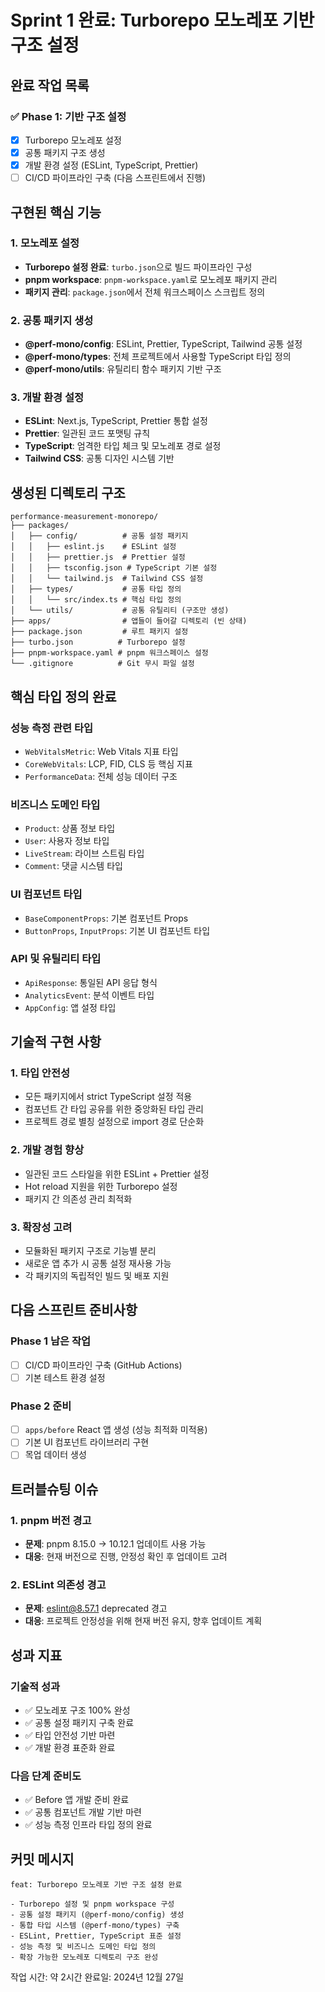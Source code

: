 # Sprint 1 완료: Turborepo 모노레포 기반 구조 설정

## 완료 작업 목록

### ✅ Phase 1: 기반 구조 설정

- [x] Turborepo 모노레포 설정
- [x] 공통 패키지 구조 생성
- [x] 개발 환경 설정 (ESLint, TypeScript, Prettier)
- [ ] CI/CD 파이프라인 구축 (다음 스프린트에서 진행)

## 구현된 핵심 기능

### 1. 모노레포 설정

- **Turborepo 설정 완료**: `turbo.json`으로 빌드 파이프라인 구성
- **pnpm workspace**: `pnpm-workspace.yaml`로 모노레포 패키지 관리
- **패키지 관리**: `package.json`에서 전체 워크스페이스 스크립트 정의

### 2. 공통 패키지 생성

- **@perf-mono/config**: ESLint, Prettier, TypeScript, Tailwind 공통 설정
- **@perf-mono/types**: 전체 프로젝트에서 사용할 TypeScript 타입 정의
- **@perf-mono/utils**: 유틸리티 함수 패키지 기반 구조

### 3. 개발 환경 설정

- **ESLint**: Next.js, TypeScript, Prettier 통합 설정
- **Prettier**: 일관된 코드 포맷팅 규칙
- **TypeScript**: 엄격한 타입 체크 및 모노레포 경로 설정
- **Tailwind CSS**: 공통 디자인 시스템 기반

## 생성된 디렉토리 구조

```
performance-measurement-monorepo/
├── packages/
│   ├── config/          # 공통 설정 패키지
│   │   ├── eslint.js    # ESLint 설정
│   │   ├── prettier.js  # Prettier 설정
│   │   ├── tsconfig.json # TypeScript 기본 설정
│   │   └── tailwind.js  # Tailwind CSS 설정
│   ├── types/           # 공통 타입 정의
│   │   └── src/index.ts # 핵심 타입 정의
│   └── utils/           # 공통 유틸리티 (구조만 생성)
├── apps/                # 앱들이 들어갈 디렉토리 (빈 상태)
├── package.json         # 루트 패키지 설정
├── turbo.json          # Turborepo 설정
├── pnpm-workspace.yaml # pnpm 워크스페이스 설정
└── .gitignore          # Git 무시 파일 설정
```

## 핵심 타입 정의 완료

### 성능 측정 관련 타입

- `WebVitalsMetric`: Web Vitals 지표 타입
- `CoreWebVitals`: LCP, FID, CLS 등 핵심 지표
- `PerformanceData`: 전체 성능 데이터 구조

### 비즈니스 도메인 타입

- `Product`: 상품 정보 타입
- `User`: 사용자 정보 타입
- `LiveStream`: 라이브 스트림 타입
- `Comment`: 댓글 시스템 타입

### UI 컴포넌트 타입

- `BaseComponentProps`: 기본 컴포넌트 Props
- `ButtonProps`, `InputProps`: 기본 UI 컴포넌트 타입

### API 및 유틸리티 타입

- `ApiResponse`: 통일된 API 응답 형식
- `AnalyticsEvent`: 분석 이벤트 타입
- `AppConfig`: 앱 설정 타입

## 기술적 구현 사항

### 1. 타입 안전성

- 모든 패키지에서 strict TypeScript 설정 적용
- 컴포넌트 간 타입 공유를 위한 중앙화된 타입 관리
- 프로젝트 경로 별칭 설정으로 import 경로 단순화

### 2. 개발 경험 향상

- 일관된 코드 스타일을 위한 ESLint + Prettier 설정
- Hot reload 지원을 위한 Turborepo 설정
- 패키지 간 의존성 관리 최적화

### 3. 확장성 고려

- 모듈화된 패키지 구조로 기능별 분리
- 새로운 앱 추가 시 공통 설정 재사용 가능
- 각 패키지의 독립적인 빌드 및 배포 지원

## 다음 스프린트 준비사항

### Phase 1 남은 작업

- [ ] CI/CD 파이프라인 구축 (GitHub Actions)
- [ ] 기본 테스트 환경 설정

### Phase 2 준비

- [ ] `apps/before` React 앱 생성 (성능 최적화 미적용)
- [ ] 기본 UI 컴포넌트 라이브러리 구현
- [ ] 목업 데이터 생성

## 트러블슈팅 이슈

### 1. pnpm 버전 경고

- **문제**: pnpm 8.15.0 → 10.12.1 업데이트 사용 가능
- **대응**: 현재 버전으로 진행, 안정성 확인 후 업데이트 고려

### 2. ESLint 의존성 경고

- **문제**: eslint@8.57.1 deprecated 경고
- **대응**: 프로젝트 안정성을 위해 현재 버전 유지, 향후 업데이트 계획

## 성과 지표

### 기술적 성과

- ✅ 모노레포 구조 100% 완성
- ✅ 공통 설정 패키지 구축 완료
- ✅ 타입 안전성 기반 마련
- ✅ 개발 환경 표준화 완료

### 다음 단계 준비도

- ✅ Before 앱 개발 준비 완료
- ✅ 공통 컴포넌트 개발 기반 마련
- ✅ 성능 측정 인프라 타입 정의 완료

## 커밋 메시지

```
feat: Turborepo 모노레포 기반 구조 설정 완료

- Turborepo 설정 및 pnpm workspace 구성
- 공통 설정 패키지 (@perf-mono/config) 생성
- 통합 타입 시스템 (@perf-mono/types) 구축
- ESLint, Prettier, TypeScript 표준 설정
- 성능 측정 및 비즈니스 도메인 타입 정의
- 확장 가능한 모노레포 디렉토리 구조 완성
```

작업 시간: 약 2시간
완료일: 2024년 12월 27일
